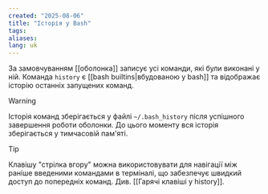 ```yaml
---
created: "2025-08-06"
title: "Історія у Bash"
tags: 
aliases: 
lang: uk
---
```


За замовчуванням [[оболонка]] записує усі команди, які були виконані у ній. Команда `history` є [[bash builtins|вбудованою у bash]] та відображає історію останніх запущених команд.

> [!warning]
Історія команд зберігається у файлі `~/.bash_history` після успішного завершення роботи оболонки. До цього моменту вся історія зберігається у тимчасовій пам'яті.

> [!tip]
> Клавішу "стрілка вгору" можна використовувати для навігації між раніше введеними командами в терміналі, що забезпечує швидкий доступ до попередніх команд. Див. [[Гарячі клавіші у history]].
